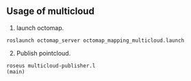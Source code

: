 Usage of multicloud
-------------------

1. launch octomap.
```
roslaunch octomap_server octomap_mapping_multicloud.launch
```

2. Publish pointcloud.
```
roseus multicloud-publisher.l
(main)
```
